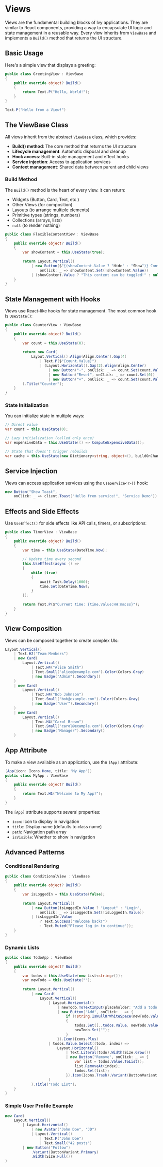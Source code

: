 ﻿---
prepare: |
    var client = this.UseService<IClientProvider>();
---

# Views

<Ingress Text="Understand how Views work as the core building blocks of Ivy apps, similar to React components but written entirely in C#." />

Views are the fundamental building blocks of Ivy applications. They are similar to React components, providing a way to encapsulate UI logic and state management in a reusable way. Every view inherits from `ViewBase` and implements a `Build()` method that returns the UI structure.

## Basic Usage

Here's a simple view that displays a greeting:

```csharp demo-below ivy-bg
public class GreetingView : ViewBase
{
    public override object? Build()
    {
        return Text.P("Hello, World!");
    }
}
```

```csharp demo-tabs ivy-bg
Text.P("Hello from a View!")
```

## The ViewBase Class

All views inherit from the abstract `ViewBase` class, which provides:

- **Build() method**: The core method that returns the UI structure
- **Lifecycle management**: Automatic disposal and cleanup
- **Hook access**: Built-in state management and effect hooks
- **Service injection**: Access to application services
- **Context management**: Shared data between parent and child views

### Build Method

The `Build()` method is the heart of every view. It can return:

- Widgets (Button, Card, Text, etc.)
- Other Views (for composition)
- Layouts (to arrange multiple elements)
- Primitive types (strings, numbers)
- Collections (arrays, lists)
- `null` (to render nothing)

```csharp demo-tabs ivy-bg
public class FlexibleContentView : ViewBase
{
    public override object? Build()
    {
        var showContent = this.UseState(true);
        
        return Layout.Vertical()
            | new Button($"{(showContent.Value ? "Hide" : "Show")} Content", 
                onClick: _ => showContent.Set(!showContent.Value))
            | (showContent.Value ? "This content can be toggled!" : null);
    }
}
```

## State Management with Hooks

Views use React-like hooks for state management. The most common hook is `UseState()`:

```csharp demo-tabs ivy-bg
public class CounterView : ViewBase
{
    public override object? Build()
    {
        var count = this.UseState(0);
        
        return new Card(
            Layout.Vertical().Align(Align.Center).Gap(4)
                | Text.P($"{count.Value}")
                | (Layout.Horizontal().Gap(2).Align(Align.Center)
                    | new Button("-", onClick: _ => count.Set(count.Value - 1))
                    | new Button("Reset", onClick: _ => count.Set(0))
                    | new Button("+", onClick: _ => count.Set(count.Value + 1)))
        ).Title("Counter");
    }
}
```

### State Initialization

You can initialize state in multiple ways:

```csharp
// Direct value
var count = this.UseState(0);

// Lazy initialization (called only once)
var expensiveData = this.UseState(() => ComputeExpensiveData());

// State that doesn't trigger rebuilds
var cache = this.UseState(new Dictionary<string, object>(), buildOnChange: false);
```

## Service Injection

Views can access application services using the `UseService<T>()` hook:

```csharp demo
new Button("Show Toast", 
    onClick: _ => client.Toast("Hello from service!", "Service Demo"))
```

## Effects and Side Effects

Use `UseEffect()` for side effects like API calls, timers, or subscriptions:

```csharp demo-below
public class TimerView : ViewBase
{
    public override object? Build()
    {
        var time = this.UseState(DateTime.Now);
        
        // Update time every second
        this.UseEffect(async () =>
        {
            while (true)
            {
                await Task.Delay(1000);
                time.Set(DateTime.Now);
            }
        });
        
        return Text.P($"Current time: {time.Value:HH:mm:ss}");
    }
}
```

## View Composition

Views can be composed together to create complex UIs:

```csharp demo-below ivy-bg
Layout.Vertical()
    | Text.H2("Team Members")
    | new Card(
        Layout.Vertical()
            | Text.H4("Alice Smith")
            | Text.Small("alice@example.com").Color(Colors.Gray)
            | new Badge("Admin").Secondary()
    )
    | new Card(
        Layout.Vertical()
            | Text.H4("Bob Johnson")
            | Text.Small("bob@example.com").Color(Colors.Gray)
            | new Badge("User").Secondary()
    )
    | new Card(
        Layout.Vertical()
            | Text.H4("Carol Brown")
            | Text.Small("carol@example.com").Color(Colors.Gray)
            | new Badge("Manager").Secondary()
    )
```

## App Attribute

To make a view available as an application, use the `[App]` attribute:

```csharp
[App(icon: Icons.Home, title: "My App")]
public class MyApp : ViewBase
{
    public override object? Build()
    {
        return Text.H1("Welcome to My App!");
    }
}
```

The `[App]` attribute supports several properties:

- `icon`: Icon to display in navigation
- `title`: Display name (defaults to class name)
- `path`: Navigation path array
- `isVisible`: Whether to show in navigation

## Advanced Patterns

### Conditional Rendering

```csharp demo-tabs ivy-bg
public class ConditionalView : ViewBase
{
    public override object? Build()
    {
        var isLoggedIn = this.UseState(false);
        
        return Layout.Vertical()
            | new Button(isLoggedIn.Value ? "Logout" : "Login", 
                onClick: _ => isLoggedIn.Set(!isLoggedIn.Value))
            | (isLoggedIn.Value 
                ? Text.Success("Welcome back!")
                : Text.Muted("Please log in to continue"));
    }
}
```

### Dynamic Lists

```csharp demo-tabs ivy-bg
public class TodoApp : ViewBase
{
    public override object? Build()
    {
        var todos = this.UseState(new List<string>());
        var newTodo = this.UseState("");
        
        return Layout.Vertical()
            | new Card(
                Layout.Vertical()
                    | Layout.Horizontal()
                        | newTodo.ToTextInput(placeholder: "Add a todo...").Width(Size.Grow())
                        | new Button("Add", onClick: _ => {
                            if (!string.IsNullOrWhiteSpace(newTodo.Value))
                            {
                                todos.Set([..todos.Value, newTodo.Value]);
                                newTodo.Set("");
                            }
                        }).Icon(Icons.Plus)
                    | todos.Value.Select((todo, index) => 
                        Layout.Horizontal()
                            | Text.Literal(todo).Width(Size.Grow())
                            | new Button("Remove", onClick: _ => {
                                var list = todos.Value.ToList();
                                list.RemoveAt(index);
                                todos.Set(list);
                            }).Icon(Icons.Trash).Variant(ButtonVariant.Outline).Small()
                    )
            ).Title("Todo List");
    }
}
```

### Simple User Profile Example

```csharp demo-tabs ivy-bg
new Card(
    Layout.Vertical()
        | Layout.Horizontal()
            | new Avatar("John Doe", "JD")
            | Layout.Vertical()
                | Text.P("John Doe")
                | Text.Small("42 posts")
        | new Button("Follow")
            .Variant(ButtonVariant.Primary)
            .Width(Size.Full())
)
```
